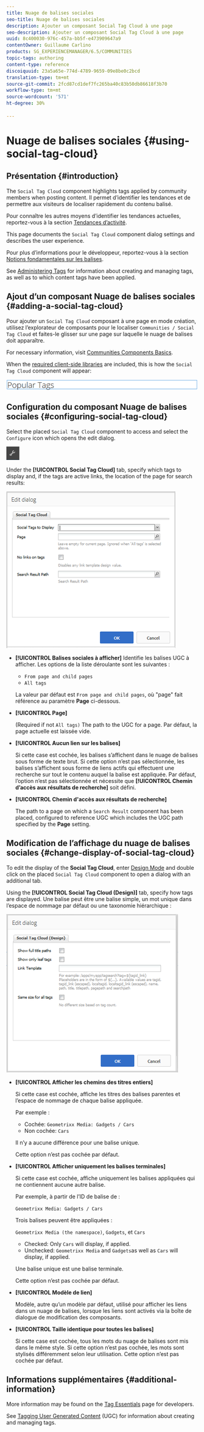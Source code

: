 ```yaml
---
title: Nuage de balises sociales
seo-title: Nuage de balises sociales
description: Ajouter un composant Social Tag Cloud à une page
seo-description: Ajouter un composant Social Tag Cloud à une page
uuid: 8c400030-976c-457a-bb5f-e473909647a9
contentOwner: Guillaume Carlino
products: SG_EXPERIENCEMANAGER/6.5/COMMUNITIES
topic-tags: authoring
content-type: reference
discoiquuid: 23a5a65e-774d-4789-9659-09e8be0c2bcd
translation-type: tm+mt
source-git-commit: 2fcd87cd1def7fc265ba40c83b50db86618f3b70
workflow-type: tm+mt
source-wordcount: '571'
ht-degree: 30%

---
```



# Nuage de balises sociales {#using-social-tag-cloud}

## Présentation {#introduction}

The `Social Tag Cloud` component highlights tags applied by community members when posting content. Il permet d’identifier les tendances et de permettre aux visiteurs de localiser rapidement du contenu balisé.

Pour connaître les autres moyens d’identifier les tendances actuelles, reportez-vous à la section [Tendances d’activité](trends.md).

This page documents the `Social Tag Cloud` component dialog settings and describes the user experience.

Pour plus d’informations pour le développeur, reportez-vous à la section [Notions fondamentales sur les balises](tag.md). 

See [Administering Tags](../../help/sites-administering/tags.md) for information about creating and managing tags, as well as to which content tags have been applied.

## Ajout d’un composant Nuage de balises sociales {#adding-a-social-tag-cloud}

Pour ajouter un `Social Tag Cloud` composant à une page en mode création, utilisez l’explorateur de composants pour le localiser `Communities / Social Tag Cloud` et faites-le glisser sur une page sur laquelle le nuage de balises doit apparaître.

For necessary information, visit [Communities Components Basics](basics.md).

When the [required client-side libraries](tag.md#essentials-for-client-side) are included, this is how the `Social Tag Cloud` component will appear:

![social-tag](assets/social-tag.png)

## Configuration du composant Nuage de balises sociales {#configuring-social-tag-cloud}

Select the placed `Social Tag Cloud` component to access and select the `Configure` icon which opens the edit dialog.

![configurer](assets/configure-new.png)

Under the **[!UICONTROL Social Tag Cloud]** tab, specify which tags to display and, if the tags are active links, the location of the page for search results:

![social-tag-cloud](assets/social-tag-cloud.png)

* **[!UICONTROL Balises sociales à afficher]** Identifie les balises UGC à afficher. Les options de la liste déroulante sont les suivantes :

   * `From page and child pages`
   * `All tags`

   La valeur par défaut est `From page and child pages`, où &quot;page&quot; fait référence au paramètre **Page** ci-dessous.

* **[!UICONTROL Page]**

   (Required if not `All tags)` The path to the UGC for a page. Par défaut, la page actuelle est laissée vide.

* **[!UICONTROL Aucun lien sur les balises]**

   Si cette case est cochée, les balises s’affichent dans le nuage de balises sous forme de texte brut. Si cette option n’est pas sélectionnée, les balises s’affichent sous forme de liens actifs qui effectuent une recherche sur tout le contenu auquel la balise est appliquée. Par défaut, l’option n’est pas sélectionnée et nécessite que **[!UICONTROL Chemin d’accès aux résultats de recherche]** soit défini.

* **[!UICONTROL Chemin d&#39;accès aux résultats de recherche]**

   The path to a page on which a `Search Result` component has been placed, configured to reference UGC which includes the UGC path specified by the **Page** setting.

## Modification de l’affichage du nuage de balises sociales {#change-display-of-social-tag-cloud}

To edit the display of the **Social Tag Cloud**, enter [Design Mode](../../help/sites-authoring/default-components-designmode.md) and double click on the placed `Social Tag Cloud` component to open a dialog with an additional tab.

Using the **[!UICONTROL Social Tag Cloud (Design)]** tab, specify how tags are displayed. Une balise peut être une balise simple, un mot unique dans l’espace de nommage par défaut ou une taxonomie hiérarchique :

![social-tag-cloud-design](assets/social-tag-cloud-design.png)

* **[!UICONTROL Afficher les chemins des titres entiers]**

   Si cette case est cochée, affiche les titres des balises parentes et l’espace de nommage de chaque balise appliquée.

   Par exemple :

   * Cochée: `Geometrixx Media: Gadgets / Cars`
   * Non cochée: `Cars`

   Il n’y a aucune différence pour une balise unique.

   Cette option n’est pas cochée par défaut.

* **[!UICONTROL Afficher uniquement les balises terminales]**

   Si cette case est cochée, affiche uniquement les balises appliquées qui ne contiennent aucune autre balise.

   Par exemple, à partir de l’ID de balise de :

   `Geometrixx Media: Gadgets / Cars`

   Trois balises peuvent être appliquées :

   `Geometrixx Media (the namespace)`, `Gadgets`, et `Cars`

   * Checked: Only `Cars` will display, if applied.
   * Unchecked: `Geometrixx Media` and `Gadgets`as well as `Cars` will display, if applied.

   Une balise unique est une balise terminale.

   Cette option n’est pas cochée par défaut.

* **[!UICONTROL Modèle de lien]**

   Modèle, autre qu’un modèle par défaut, utilisé pour afficher les liens dans un nuage de balises, lorsque les liens sont activés via la boîte de dialogue de modification des composants.

* **[!UICONTROL Taille identique pour toutes les balises]**

   Si cette case est cochée, tous les mots du nuage de balises sont mis dans le même style. Si cette option n’est pas cochée, les mots sont stylisés différemment selon leur utilisation. Cette option n’est pas cochée par défaut.

## Informations supplémentaires {#additional-information}

More information may be found on the [Tag Essentials](tag.md) page for developers.

See [Tagging User Generated Content](tag-ugc.md) (UGC) for information about creating and managing tags.
